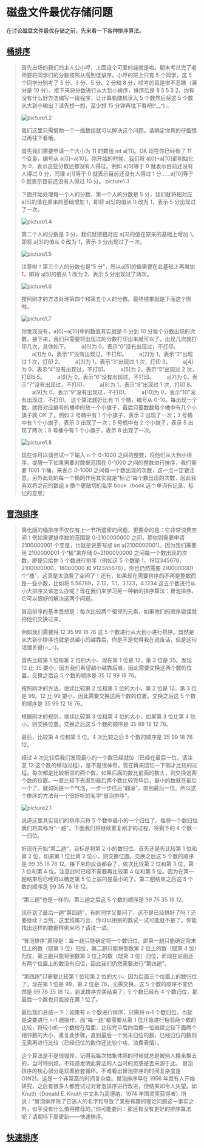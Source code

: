 # 磁盘文件最优存储问题
在讨论磁盘文件最优存储之前，先来看一下各种排序算法。
## [桶排序](http://wiki.jikexueyuan.com/project/easy-learn-algorithm/bucket-sort.html)
> 首先出场的我们的主人公小哼，上面这个可爱的娃就是啦。期末考试完了老师要将同学们的分数按照从高到低排序。小哼的班上只有 5 个同学，这 5 个同学分别考了 5 分、3 分、5 分、2 分和 8 分，哎考的真是惨不忍睹（满分是 10 分）。接下来将分数进行从大到小排序，排序后是 8 5 5 3 2。你有没有什么好方法编写一段程序，让计算机随机读入 5 个数然后将这 5 个数从大到小输出？请先想一想，至少想 15 分钟再往下看吧(^__^) 。
> 
> ![picture1.2](http://wiki.jikexueyuan.com/project/easy-learn-algorithm/images/1.3.png)
> 
> 我们这里只需借助一个一维数组就可以解决这个问题。请确定你真的仔细想过再往下看哦。
> 
> 首先我们需要申请一个大小为 11 的数组 int a[11]。OK 现在你已经有了 11 个变量，编号从 a[0]~a[10]。刚开始的时候，我们将 a[0]~a[10]都初始化为 0，表示这些分数还都没有人得过。例如 a[0]等于 0 就表示目前还没有人得过 0 分，同理 a[1]等于 0 就表示目前还没有人得过 1 分……a[10]等于 0 就表示目前还没有人得过 10 分。 picture1.3
> 
> 下面开始处理每一个人的分数，第一个人的分数是 5 分，我们就将相对应 a[5]的值在原来的基础增加 1，即将 a[5]的值从 0 改为 1，表示 5 分出现过了一次。
> 
> ![picture1.4](http://wiki.jikexueyuan.com/project/easy-learn-algorithm/images/1.4.png)
> 
> 第二个人的分数是 3 分，我们就把相对应 a[3]的值在原来的基础上增加 1，即将 a[3]的值从 0 改为 1，表示 3 分出现过了一次。
> 
> ![picture1.5](http://wiki.jikexueyuan.com/project/easy-learn-algorithm/images/1.5.png)
> 
> 注意啦！第三个人的分数也是“5 分”，所以a[5]的值需要在此基础上再增加 1，即将 a[5]的值从 1 改为 2。表示 5 分出现过了两次。
> 
> ![picture1.6](http://wiki.jikexueyuan.com/project/easy-learn-algorithm/images/1.6.png)
> 
> 按照刚才的方法处理第四个和第五个人的分数。最终结果就是下面这个图啦。
> 
> ![picture1.7](http://wiki.jikexueyuan.com/project/easy-learn-algorithm/images/1.7.png)
> 
> 你发现没有，a[0]~a[10]中的数值其实就是 0 分到 10 分每个分数出现的次数。接下来，我们只需要将出现过的分数打印出来就可以了，出现几次就打印几次，具体如下。 　　a[0]为 0，表示“0”没有出现过，不打印。
> 　　a[1]为 0，表示“1”没有出现过，不打印。
> 　　a[2]为 1，表示“2”出现过 1 次，打印 2。
> 　　a[3]为 1，表示“3”出现过 1 次，打印 3。
> 　　a[4]为 0，表示“4”没有出现过，不打印。
> 　　a[5]为 2，表示“5”出现过 2 次，打印5 5。
> 　　a[6]为 0，表示“6”没有出现过，不打印。
> 　　a[7]为 0，表示“7”没有出现过，不打印。
> 　　a[8]为 1，表示“8”出现过 1 次，打印 8。
> 　　a[9]为 0，表示“9”没有出现过，不打印。
> 　　a[10]为 0，表示“10”没有出现过，不打印。
> 这个算法就好比有 11 个桶，编号从 0-10。每出现一个数，就将对应编号的桶中的放一个小旗子，最后只要数数每个桶中有几个小旗子就 OK 了。例如 2 号桶中有 1 个小旗子，表示 2 出现了一次；3 号桶中有 1 个小旗子，表示 3 出现了一次；5 号桶中有 2 个小旗子，表示 5 出现了两次；8 号桶中有 1 个小旗子，表示 8 出现了一次。
> 
> ![picture1.8](http://wiki.jikexueyuan.com/project/easy-learn-algorithm/images/1.8.png)
> 
> 现在你可以请尝试一下输入 n 个 0-1000 之间的整数，将他们从大到小排序。提醒一下如果需要对数据范围在 0-1000 之间的整数进行排序，我们需要 1001 个桶，来表示 0-1000 之间每一个数出现的次数，这一点一定要注意。另外此处的每一个桶的作用其实就是“标记”每个数出现的次数，因此我喜欢将之前的数组 a 换个更贴切的名字 book（book 这个单词有记录、标记的意思）
## [冒泡排序](http://wiki.jikexueyuan.com/project/easy-learn-algorithm/bubble-sort.html)
> 简化版的桶排序不仅仅有上一节所遗留的问题，更要命的是：它非常浪费空间！例如需要排序数的范围是 0-2100000000 之间，那你则需要申请 2100000001 个变量，也就是说要写成 int a[2100000001]。因为我们需要用 2100000001 个“桶”来存储 0~2100000000 之间每一个数出现的次数。即便只给你 5 个数进行排序（例如这 5 个数是 1，1912345678，2100000000，18000000 和 912345678），你也仍然需要 2100000001 个“桶”，这真是太浪费了空间了！还有，如果现在需要排序的不再是整数而是一些小数，比如将 5.56789，2.12，1.1，3.123，4.1234 这五个数进行从小大排序又该怎么办呢？现在我们来学习另一种新的排序算法：冒泡排序。它可以很好的解决这两个问题。
> 
> 冒泡排序的基本思想是：每次比较两个相邻的元素，如果他们的顺序错误就把他们交换过来。
> 
> 例如我们需要将 12 35 99 18 76 这 5 个数进行从大到小进行排序。既然是从大到小排序也就是说越小的越靠后，你是不是觉得我在说废话，但是这句话很关键(∩_∩)。
> 
> 首先比较第 1 位和第 2 位的大小，现在第 1 位是 12，第 2 位是 35。发现 12 比 35 要小，因为我们希望越小越靠后嘛，因此需要交换这两个数的位置。交换之后这 5 个数的顺序是 35 12 99 18 76。
> 
> 按照刚才的方法，继续比较第 2 位和第 3 位的大小，第 2 位是 12，第 3 位是 99。12 比 99 要小，因此需要交换这两个数的位置。交换之后这 5 个数的顺序是 35 99 12 18 76。
> 
> 根据刚才的规则，继续比较第 3 位和第 4 位的大小，如果第 3 位比第 4 位小，则交换位置。交换之后这 5 个数的顺序是 35 99 18 12 76。
> 
> 最后，比较第 4 位和第 5 位。4 次比较之后 5 个数的顺序是 35 99 18 76 12。
> 
> 经过 4 次比较后我们发现最小的一个数已经就位（已经在最后一位，请注意 12 这个数的移动过程），是不是很神奇。现在再来回忆一下刚才比较的过程。每次都是比较相邻的两个数，如果后面的数比前面的数大，则交换这两个数的位置。一直比较下去直到最后两个数比较完毕后，最小的数就在最后一个了。就如同是一个气泡，一步一步往后“翻滚”，直到最后一位。所以这个排序的方法有一个很好听的名字“冒泡排序”。
> 
> ![picture2.1](http://wiki.jikexueyuan.com/project/easy-learn-algorithm/images/2.1.png)
> 
> 说道这里其实我们的排序只将 5 个数中最小的一个归位了。每将一个数归位我们将其称为“一趟”。下面我们将继续重复刚才的过程，将剩下的 4 个数一一归位。
> 
> 好现在开始“第二趟”，目标是将第 2 小的数归位。首先还是先比较第 1 位和第 2 位，如果第 1 位比第 2 位小，则交换位置。交换之后这 5 个数的顺序是 99 35 18 76 12。接下来你应该都会了，依次比较第 2 位和第 3 位，第 3 位和第 4 位。注意此时已经不需要再比较第 4 位和第 5 位。因为在第一趟结束后已经可以确定第 5 位上放的是最小的了。第二趟结束之后这 5 个数的顺序是 99 35 76 18 12。
> 
> “第三趟”也是一样的。第三趟之后这 5 个数的顺序是 99 76 35 18 12。
> 
> 现在到了最后一趟“第四趟”。有的同学又要问了，这不是已经排好了吗？还要继续？当然，这里纯属巧合，你可以用别的数试一试可能就不是了。你能找出这样的数据样例来吗？请试一试。
> 
> “冒泡排序”原理是：每一趟只能确定将一个数归位。即第一趟只能确定将末位上的数（既第 5 位）归位，第二趟只能将倒数第 2 位上的数（既第 4 位）归位，第三趟只能将倒数第 3 位上的数（既第 3 位）归位，而现在前面还有两个位置上的数没有归位，因此我们仍然需要进行“第四趟”。
> 
> “第四趟”只需要比较第 1 位和第 2 位的大小。因为后面三个位置上的数归位了，现在第 1 位是 99，第 2 位是 76，无需交换。这 5 个数的顺序不变仍然是 99 76 35 18 12。到此排序完美结束了，5 个数已经有 4 个数归位，那最后一个数也只能放在第 1 位了。
> 
> 最后我们总结一下：如果有 n 个数进行排序，只需将 n-1 个数归位，也就是说要进行 n-1 趟操作。而“每一趟”都需要从第 1 位开始进行相邻两个数的比较，将较小的一个数放在后面，比较完毕后向后挪一位继续比较下面两个相邻数的大小，重复此步骤，直到最后一个尚未归位的数，已经归位的数则无需再进行比较（已经归位的数你还比较个啥，浪费表情）。
> 
> 这个算法是不是很强悍。记得我每次拍集体照的时候就总是被别人换来换去的，当时特别烦。不知道发明此算法的人当时的灵感是否来源于此。
> 冒泡排序的核心部分是双重嵌套循环。不难看出冒泡排序的时间复杂度是 O(N2)。这是一个非常高的时间复杂度。冒泡排序早在 1956 年就有人开始研究，之后有很多人都尝试过对冒泡排序进行改进，但结果却令人失望。如 Knuth（Donald E. Knuth 中文名为高德纳，1974 年图灵奖获得者）所说：“冒泡排序除了它迷人的名字和导致了某些有趣的理论问题这一事实之外，似乎没有什么值得推荐的。”你可能要问：那还有没有更好的排序算法呢？请期待下周更新——快速排序。
## [快速排序](http://wiki.jikexueyuan.com/project/easy-learn-algorithm/fast-sort.html)